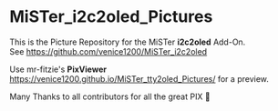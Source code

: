 # MiSTer_i2c2oled_Pictures
This is the Picture Repository for the MiSTer **i2c2oled** Add-On.  
See https://github.com/venice1200/MiSTer_i2c2oled  
  
Use mr-fitzie's **PixViewer** https://venice1200.github.io/MiSTer_tty2oled_Pictures/ for a preview.  
  
Many Thanks to all contributors for all the great PIX 🙂  

